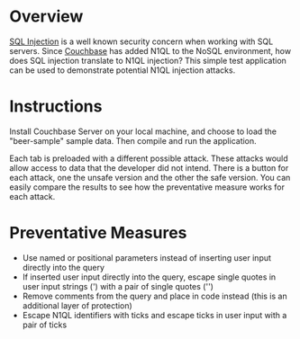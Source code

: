 ﻿# Overview

[SQL Injection](https://en.wikipedia.org/wiki/SQL_injection) is a well known security concern when working with SQL servers.
Since [Couchbase](http://couchbase.com) has added N1QL to the NoSQL environment, how does SQL injection translate to N1QL injection?
This simple test application can be used to demonstrate potential N1QL injection attacks.

# Instructions

Install Couchbase Server on your local machine, and choose to load the "beer-sample" sample data.  Then compile and run the application.

Each tab is preloaded with a different possible attack.  These attacks would allow access to data that the developer did not intend.
There is a button for each attack, one the unsafe version and the other the safe version.  You can easily compare the results
to see how the preventative measure works for each attack.

# Preventative Measures

* Use named or positional parameters instead of inserting user input directly into the query
* If inserted user input directly into the query, escape single quotes in user input strings (') with a pair of single quotes ('')
* Remove comments from the query and place in code instead (this is an additional layer of protection)
* Escape N1QL identifiers with ticks and escape ticks in user input with a pair of ticks
